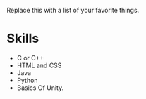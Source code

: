 Replace this with a list of your favorite things.
# Skills
* C or C++
* HTML and CSS
* Java
* Python
* Basics Of Unity.

